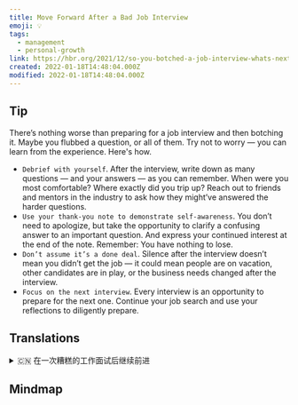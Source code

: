 ```yaml
---
title: Move Forward After a Bad Job Interview
emoji: 💡
tags:
  - management
  - personal-growth
link: https://hbr.org/2021/12/so-you-botched-a-job-interview-whats-next?utm_medium=email&utm_source=newsletter_daily&utm_campaign=mtod_notactsubs
created: 2022-01-18T14:48:04.000Z
modified: 2022-01-18T14:48:04.000Z
---
```


## Tip

There’s nothing worse than preparing for a job interview and then botching it. Maybe you flubbed a question, or all of them. Try not to worry — you can learn from the experience. Here's how.

- `Debrief with yourself`. After the interview, write down as many questions — and your answers — as you can remember. When were you most comfortable? Where exactly did you trip up? Reach out to friends and mentors in the industry to ask how they might’ve answered the harder questions.
- `Use your thank-you note to demonstrate self-awareness`. You don’t need to apologize, but take the opportunity to clarify a confusing answer to an important question. And express your continued interest at the end of the note. Remember: You have nothing to lose.
- `Don’t assume it’s a done deal`. Silence after the interview doesn’t mean you didn’t get the job — it could mean people are on vacation, other candidates are in play, or the business needs changed after the interview.
- `Focus on the next interview`. Every interview is an opportunity to prepare for the next one. Continue your job search and use your reflections to diligently prepare.

## Translations

<details>
   <summary>🇨🇳 在一次糟糕的工作面试后继续前进</summary>

没有什么比准备工作面试然后又把事情搞砸更糟糕的了。 也许你答错了一个问题，或者全部都错了。 尽量不要担心——你可以从经验中学习。 就是这样。

- 向自己汇报情况。 面试结束后，写下你能记住的所有问题和你的答案。 你什么时候最舒服？ 你到底是在哪里绊倒的？ 联系业内的朋友和导师，问他们可能会如何回答更难的问题。
- 用你的感谢信来表现你的自我意识。 你不需要道歉，但要抓住机会澄清一个令人困惑的重要问题的答案。 并在便条的末尾表达你的持续兴趣。 记住：你不会有任何损失。
- 不要认为这是一笔已经完成的交易。 面试后的沉默并不意味着你没有得到这份工作——它可能意味着人们在休假，其他应聘者在玩耍，或者面试后业务需求的改变。
- 注重下一次面试。 每次面试都是为下一次面试做准备的机会。 继续你的求职，用你的思考去努力准备。

</details>

## Mindmap

![]()
